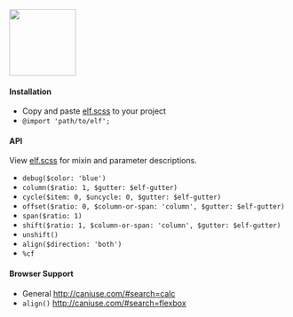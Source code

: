<img src="http://corysimmons.github.io/elf/img/elf.svg" height="120px">

#### Installation

- Copy and paste [elf.scss](_elf.scss) to your project
- `@import 'path/to/elf';`

#### API

View [elf.scss](_elf.scss) for mixin and parameter descriptions.

- `debug($color: 'blue')`
- `column($ratio: 1, $gutter: $elf-gutter)`
- `cycle($item: 0, $uncycle: 0, $gutter: $elf-gutter)`
- `offset($ratio: 0, $column-or-span: 'column', $gutter: $elf-gutter)`
- `span($ratio: 1)`
- `shift($ratio: 1, $column-or-span: 'column', $gutter: $elf-gutter)`
- `unshift()`
- `align($direction: 'both')`
- `%cf`

<!-- #### CodePens
- [Forkable](http://codepen.io/corysimmons/pen/dPParo)
- [Importable](http://codepen.io/corysimmons/pen/qEEgvW)
- [Collection of Examples](http://codepen.io/collection/nLKJkX/) -->

#### Browser Support
- General http://caniuse.com/#search=calc
- `align()` http://caniuse.com/#search=flexbox
